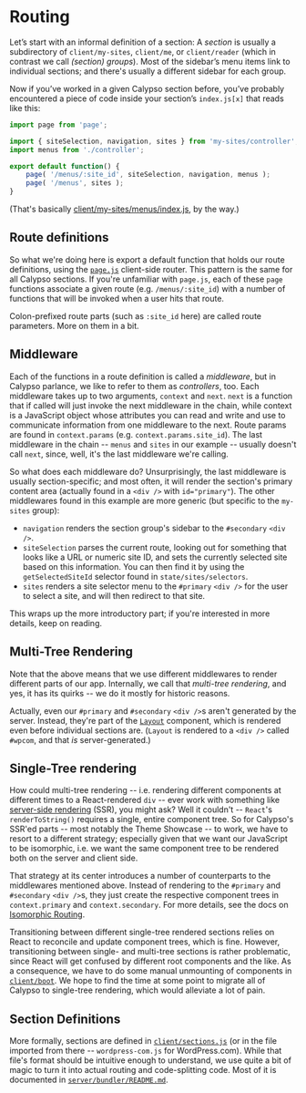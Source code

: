 Routing
=======

Let’s start with an informal definition of a section: A _section_ is usually a subdirectory of `client/my-sites`, `client/me`, or `client/reader` (which in contrast we call _(section) groups_). Most of the sidebar’s menu items link to individual sections; and there's usually a different sidebar for each group.

Now if you’ve worked in a given Calypso section before, you’ve probably encountered a piece of code inside your section’s `index.js[x]` that reads like this:

```js
import page from 'page';

import { siteSelection, navigation, sites } from 'my-sites/controller';
import menus from './controller';

export default function() {
	page( '/menus/:site_id', siteSelection, navigation, menus );
	page( '/menus', sites );
}
```

(That's basically [client/my-sites/menus/index.js](../client/my-sites/menus/index.js), by the way.)

## Route definitions

So what we're doing here is export a default function that holds our route definitions, using the [`page.js`](https://visionmedia.github.io/page.js/) client-side router.
This pattern is the same for all Calypso sections. If you're unfamiliar with `page.js`, each of these `page` functions associate a given route (e.g. `/menus/:site_id`) with a number of functions that will be invoked when a user hits that route.

Colon-prefixed route parts (such as `:site_id` here) are called route parameters. More on them in a bit.

## Middleware

Each of the functions in a route definition is called a _middleware_, but in Calypso parlance, we like to refer to them as _controllers_, too.
Each middleware takes up to two arguments, `context` and `next`. `next` is a function that if called will just invoke the next middleware in the chain, while context is a JavaScript object whose attributes you can read and write and use to communicate information from one middleware to the next. Route params are found in `context.params` (e.g. `context.params.site_id`). The last middleware in the chain -- `menus` and `sites` in our example -- usually doesn't call `next`, since, well, it's the last middleware we're calling.

So what does each middleware do? Unsurprisingly, the last middleware is usually section-specific; and most often, it will render the section's primary content area (actually found in a `<div />` with `id="primary"`). The other middlewares found in this example are more generic (but specific to the `my-sites` group):

* `navigation` renders the section group's sidebar to the `#secondary` `<div />`.
* `siteSelection` parses the current route, looking out for something that looks like a URL or numeric site ID, and sets the currently selected site based on this information. You can then find it by using the `getSelectedSiteId` selector found in `state/sites/selectors`.
* `sites` renders a site selector menu to the `#primary` `<div />` for the user to select a site, and will then redirect to that site.

This wraps up the more introductory part; if you're interested in more details, keep on reading.

## Multi-Tree Rendering

Note that the above means that we use different middlewares to render different parts of our app. Internally, we call that _multi-tree rendering_, and yes, it has its quirks -- we do it mostly for historic reasons.

Actually, even our `#primary` and `#secondary` `<div />`s aren't generated by the server. Instead, they're part of the [`Layout`](../client/layout/README.md) component, which is rendered even before individual sections are. (`Layout` is rendered to a `<div />` called `#wpcom`, and that _is_ server-generated.)

## Single-Tree rendering

How could multi-tree rendering -- i.e. rendering different components at different times to a React-rendered `div` -- ever work with something like [server-side rendering](server-side-rendering.md) (SSR), you might ask? Well it couldn't -- `React`'s `renderToString()` requires a single, entire component tree. So for Calypso's SSR'ed parts -- most notably the Theme Showcase -- to work, we have to resort to a different strategy; especially given that we want our JavaScript to be isomorphic, i.e. we want the same component tree to be rendered both on the server and client side.

That strategy at its center introduces a number of counterparts to the middlewares mentioned above. Instead of rendering to the  `#primary` and `#secondary` `<div />`s, they just create the respective component trees in `context.primary` and `context.secondary`. For more details, see the docs on [Isomorphic Routing](isomorphic-routing.md).

Transitioning between different single-tree rendered sections relies on React to reconcile and update component trees, which is fine. However, transitioning between single- and multi-tree sections is rather problematic, since React will get confused by different root components and the like. As a consequence, we have to do some manual unmounting of components in [`client/boot`](../client/boot/index.js). We hope to find the time at some point to migrate all of Calypso to single-tree rendering, which would alleviate a lot of pain.

## Section Definitions

More formally, sections are defined in [`client/sections.js`](../client/sections.js) (or in the file imported from there -- `wordpress-com.js` for WordPress.com). While that file's format should be intuitive enough to understand, we use quite a bit of magic to turn it into actual routing and code-splitting code. Most of it is documented in [`server/bundler/README.md`](../server/bundler/README.md).
